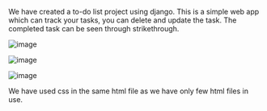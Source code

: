 We have created a to-do list project using django.
This is a simple web app which can track your tasks, you can delete and update the task. 
The completed task can be seen through strikethrough.

![image](https://github.com/yugaljindal/Django-to-do-project/assets/43234658/f9d0f14d-85f5-475d-869d-422833a78b04)

![image](https://github.com/yugaljindal/Django-to-do-project/assets/43234658/00137b03-645c-4a0b-ad9f-36be90b42ef8)

![image](https://github.com/yugaljindal/Django-to-do-project/assets/43234658/edf3ec1f-7938-4d32-9a9e-9fb45c09df70)


We have used css in the same html file as we have only few html files in use.

